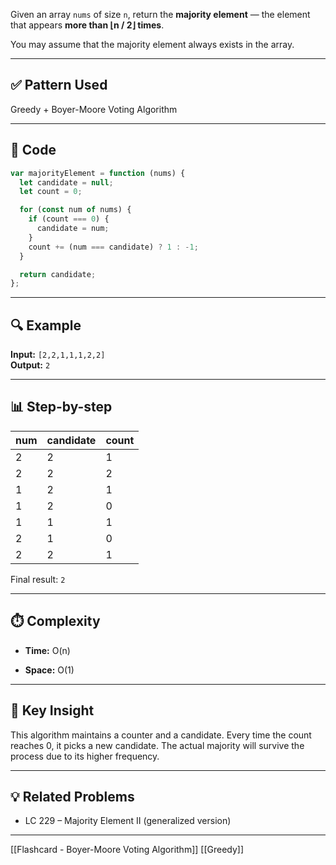 Given an array `nums` of size `n`, return the **majority element** — the element that appears **more than ⌊n / 2⌋ times**.

You may assume that the majority element always exists in the array.

---

## ✅ Pattern Used

Greedy + Boyer-Moore Voting Algorithm

---

## 🔧 Code

```js
var majorityElement = function (nums) {
  let candidate = null;
  let count = 0;

  for (const num of nums) {
    if (count === 0) {
      candidate = num;
    }
    count += (num === candidate) ? 1 : -1;
  }

  return candidate;
};
```

---

## 🔍 Example

**Input:** `[2,2,1,1,1,2,2]`  
**Output:** `2`

---

## 📊 Step-by-step

|num|candidate|count|
|---|---|---|
|2|2|1|
|2|2|2|
|1|2|1|
|1|2|0|
|1|1|1|
|2|1|0|
|2|2|1|

Final result: `2`

---

## ⏱️ Complexity

- **Time:** O(n)
    
- **Space:** O(1)
    

---

## 🧠 Key Insight

This algorithm maintains a counter and a candidate. Every time the count reaches 0, it picks a new candidate. The actual majority will survive the process due to its higher frequency.

---

## 💡 Related Problems

- LC 229 – Majority Element II (generalized version)
    

---

[[Flashcard - Boyer-Moore Voting Algorithm]] [[Greedy]]
